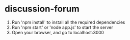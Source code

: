 # discussion-forum
1. Run 'npm install' to install all the required dependencies
2. Run 'npm start' or 'node app.js' to start the server
3. Open your browser, and go to localhost:3000
